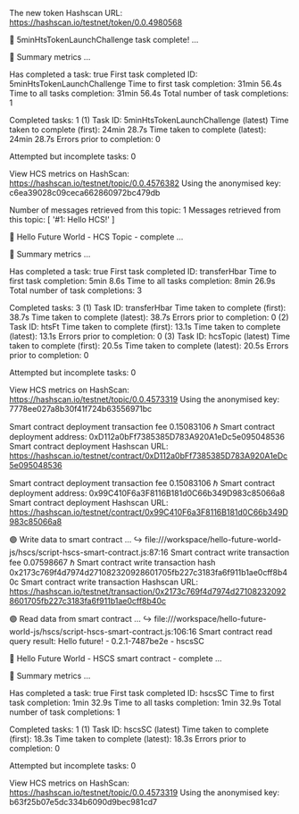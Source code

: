 The new token Hashscan URL: https://hashscan.io/testnet/token/0.0.4980568

🎉 5minHtsTokenLaunchChallenge task complete!  …

🔢 Summary metrics  …

Has completed a task: true
First task completed ID: 5minHtsTokenLaunchChallenge
Time to first task completion: 31min 56.4s
Time to all tasks completion: 31min 56.4s
Total number of task completions: 1

Completed tasks: 1
(1) Task ID: 5minHtsTokenLaunchChallenge (latest)
Time taken to complete (first): 24min 28.7s
Time taken to complete (latest): 24min 28.7s
Errors prior to completion: 0

Attempted but incomplete tasks: 0

View HCS metrics on HashScan:
 https://hashscan.io/testnet/topic/0.0.4576382 
Using the anonymised key: c6ea39028c09ceca662860972bc479db


Number of messages retrieved from this topic: 1
Messages retrieved from this topic: [ '#1: Hello HCS!' ]

🎉 Hello Future World - HCS Topic - complete  …

🔢 Summary metrics  …

Has completed a task: true
First task completed ID: transferHbar
Time to first task completion: 5min 8.6s
Time to all tasks completion: 8min 26.9s
Total number of task completions: 3

Completed tasks: 3
(1) Task ID: transferHbar 
Time taken to complete (first): 38.7s
Time taken to complete (latest): 38.7s
Errors prior to completion: 0
(2) Task ID: htsFt 
Time taken to complete (first): 13.1s
Time taken to complete (latest): 13.1s
Errors prior to completion: 0
(3) Task ID: hcsTopic (latest)
Time taken to complete (first): 20.5s
Time taken to complete (latest): 20.5s
Errors prior to completion: 0

Attempted but incomplete tasks: 0

View HCS metrics on HashScan:
 https://hashscan.io/testnet/topic/0.0.4573319 
Using the anonymised key: 7778ee027a8b30f41f724b63556971bc


Smart contract deployment transaction fee 0.15083106 ℏ
Smart contract deployment address: 0xD112a0bFf7385385D783A920A1eDc5e095048536
Smart contract deployment Hashscan URL:
 https://hashscan.io/testnet/contract/0xD112a0bFf7385385D783A920A1eDc5e095048536


Smart contract deployment transaction fee 0.15083106 ℏ
Smart contract deployment address: 0x99C410F6a3F8116B181d0C66b349D983c85066a8
Smart contract deployment Hashscan URL:
 https://hashscan.io/testnet/contract/0x99C410F6a3F8116B181d0C66b349D983c85066a8

🟣 Write data to smart contract  …
↪️ file:///workspace/hello-future-world-js/hscs/script-hscs-smart-contract.js:87:16
Smart contract write transaction fee 0.07598667 ℏ
Smart contract write transaction hash 0x2173c769f4d7974d271082320928601705fb227c3183fa6f911b1ae0cff8b40c
Smart contract write transaction Hashscan URL:
 https://hashscan.io/testnet/transaction/0x2173c769f4d7974d271082320928601705fb227c3183fa6f911b1ae0cff8b40c

🟣 Read data from smart contract  …
↪️ file:///workspace/hello-future-world-js/hscs/script-hscs-smart-contract.js:106:16
Smart contract read query result: Hello future! - 0.2.1-7487be2e - hscsSC

🎉 Hello Future World - HSCS smart contract - complete  …

🔢 Summary metrics  …

Has completed a task: true
First task completed ID: hscsSC
Time to first task completion: 1min 32.9s
Time to all tasks completion: 1min 32.9s
Total number of task completions: 1

Completed tasks: 1
(1) Task ID: hscsSC (latest)
Time taken to complete (first): 18.3s
Time taken to complete (latest): 18.3s
Errors prior to completion: 0

Attempted but incomplete tasks: 0

View HCS metrics on HashScan:
 https://hashscan.io/testnet/topic/0.0.4573319 
Using the anonymised key: b63f25b07e5dc334b6090d9bec981cd7

